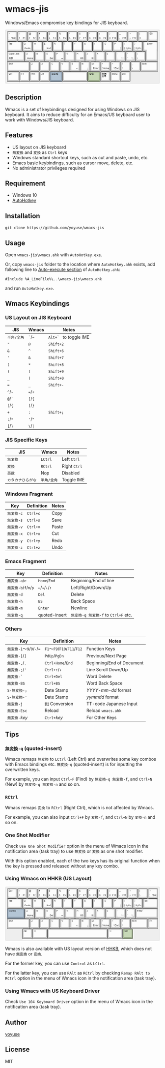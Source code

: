 # wmacs-jis

Windows/Emacs compromise key bindings for JIS keyboard.

![wmacs](img/keyboard-layout.png)

## Description

Wmacs is a set of keybindings designed for using Windows on JIS keyboard.
It aims to reduce difficulty for an Emacs/US keyboard user to work with Windows/JIS keyboard.

## Features

- US layout on JIS keyboard
- `無変換` and `変換` as `Ctrl` keys
- Windows standard shortcut keys, such as cut and paste, undo, etc.
- Emacs basic keybindings, such as cursor move, delete, etc.
- No administrator privileges required

## Requirement

- Windows 10
- [AutoHotkey](https://www.autohotkey.com/)

## Installation

```shellsession
git clone https://github.com/yoyuse/wmacs-jis
```

## Usage

Open `wmacs-jis\wmacs.ahk` with `AutoHotkey.exe`.

Or, copy `wmacs-jis` folder to the location where `AutoHotkey.ahk` exists, add following line to [Auto-execute section](http://www.autohotkey.com/docs/Scripts.htm#auto) of `AutoHotkey.ahk`:

```autohotkey
#Include %A_LineFile%\..\wmacs-jis\wmacs.ahk
```

and run `AutoHotkey.exe`.

## Wmacs Keybindings

### US Layout on JIS Keyboard

| JIS | Wmacs | Notes |
|----|----|----|
| `半角/全角` | `` ` ``/`~` | ``Alt+` `` to toggle IME |
| `"` | `@` | `Shift+2` |
| `&` | `^` | `Shift+6` |
| `'` | `&` | `Shift+7` |
| `(` | `*` | `Shift+8` |
| `)` | `(` | `Shift+9` |
| `_` | `)` | `Shift+0` |
| `=` | `_` | `Shift+-` |
| `^`/`~` | `=`/`+` | |
| `@`/`` ` `` | `[`/`{` | |
| `[`/`{` | `]`/`}` | |
| `+` | `:` | `Shift+;` |
| `:`/`*` | `'`/`"` | |
| `]`/`}` | `\`/`\|` | |

### JIS Specific Keys

| JIS | Wmacs | Notes |
|----|----|----|
| `無変換` | `LCtrl` | Left `Ctrl` |
| `変換` | `RCtrl` | Right `Ctrl` |
| `英数` | Nop | Disabled |
| `カタカナひらがな` | `半角/全角` | Toggle IME |

### Windows Fragment

| Key | Definition | Notes |
|----|----|----|
| `無変換-c` | `Ctrl+c` | Copy |
| `無変換-s` | `Ctrl+s` | Save |
| `無変換-v` | `Ctrl+v` | Paste |
| `無変換-x` | `Ctrl+x` | Cut |
| `無変換-y` | `Ctrl+y` | Redo |
| `無変換-z` | `Ctrl+z` | Undo |

### Emacs Fragment

| Key | Definition | Notes |
|----|----|----|
| `無変換-a`/`e` | `Home`/`End` | Beginning/End of line |
| `無変換-b`/`f`/`n`/`p` | `←`/`→`/`↓`/`↑` | Left/Right/Down/Up |
| `無変換-d` | `Del` | Delete |
| `無変換-h` | `BS` | Back Space |
| `無変換-m` | `Enter` | Newline |
| `無変換-q` | quoted-insert | `無変換-q 無変換-f` to `Ctrl+F` etc. |

### Others

| Key | Definition | Notes |
|----|----|----|
| `無変換-1`～`9`/`0`/`-`/`=` | `F1`～`F9`/`F10`/`F11`/`F12` | Function Keys |
| `無変換-[`/`]` | `PdUp`/`PgDn` | Previous/Next Page |
| `無変換-,`/`.` | `Ctrl+Home`/`End` | Beginning/End of Document |
| `無変換-;`/`'` | `Ctrl+↑`/`↓` | Line Scroll Down/Up |
| ``無変換-` `` | `Ctrl+Del` | Word Delete |
| `無変換-BS` | `Ctrl+BS` | Word Back Space |
| `S-無変換-;` | Date Stamp | *YYYY-mm-dd* format |
| `S-無変換-'` | Date Stamp | *yymmdd* format |
| `無変換-j` | [ttt](https://github.com/yoyuse/ttt) Conversion | TT-code Japanese Input |
| `無変換-Esc` | Reload | Reload `wmacs.ahk` |
| `無変換-`*key* | `Ctrl+`*key* | For Other Keys |

## Tips

### `無変換-q` (quoted-insert)

Wmacs remaps `無変換` to `LCtrl` (Left Ctrl) and overwrites some key combos with Emacs bindings etc.
`無変換-q` (quoted-insert) is for inputting the overwritten keys.

For example, you can input `Ctrl+F` (Find) by `無変換-q 無変換-f`, and `Ctrl+N` (New) by `無変換-q 無変換-n` and so on.

### `RCtrl`

Wmacs remaps `変換` to `RCtrl` (Right Ctrl), which is not affected by Wmacs.

For example, you can also input `Ctrl+F` by `変換-f`, and `Ctrl+N` by `変換-n` and so on.

### One Shot Modifier

Check `Use One Shot Modifier` option in the menu of Wmacs icon in the notification area (task tray) to use `無変換` or `変換` as one shot modifier.

With this option enabled, each of the two keys has its original function when the key is pressed and released without any key combo.

### Using Wmacs on HHKB (US Layout)

![wmacs](img/keyboard-layout-hhkb.png)

Wmacs is also available with US layout version of [HHKB](https://happyhackingkb.com/jp/), which does not have `無変換` or `変換`.

For the former key, you can use `Control` as `LCtrl`.

For the latter key, you can use `RAlt` as `RCtrl` by checking `Remap RAlt to RCtrl` option in the menu of Wmacs icon in the notification area (task tray).

### Using Wmacs with US Keyboard Driver

Check `Use 104 Keyboard Driver` option in the menu of Wmacs icon in the notification area (task tray).

## Author

[yoyuse](https://github.com/yoyuse)

## License

MIT
